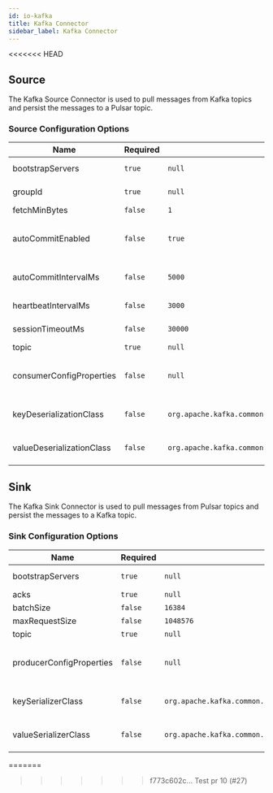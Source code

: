 ```yaml
---
id: io-kafka
title: Kafka Connector
sidebar_label: Kafka Connector
---
```

<<<<<<< HEAD

## Source

The Kafka Source Connector is used to pull messages from Kafka topics and persist the messages
to a Pulsar topic.

### Source Configuration Options

| Name | Required | Default | Description |
|------|----------|---------|-------------|
| bootstrapServers | `true` | `null` | A list of host/port pairs to use for establishing the initial connection to the Kafka cluster. |
| groupId | `true` | `null` | A unique string that identifies the consumer group this consumer belongs to. |
| fetchMinBytes | `false` | `1` | Minimum bytes expected for each fetch response. |
| autoCommitEnabled | `false` | `true` | If true, the consumer's offset will be periodically committed in the background. This committed offset will be used when the process fails as the position from which the new consumer will begin. |
| autoCommitIntervalMs | `false` | `5000` | The frequency in milliseconds that the consumer offsets are auto-committed to Kafka if `autoCommitEnabled` is set to true. |
| heartbeatIntervalMs | `false` | `3000` | The interval between heartbeats to the consumer when using Kafka's group management facilities. |
| sessionTimeoutMs | `false` | `30000` | The timeout used to detect consumer failures when using Kafka's group management facility. |
| topic | `true` | `null` | Topic name to receive records from Kafka. |
| consumerConfigProperties | `false` | `null` | The consumer config properties to be passed to Consumer. Note that other properties specified in the connector config file take precedence over this config. |
| keyDeserializationClass | `false` | `org.apache.kafka.common.serialization.StringDeserializer` | Deserializer class for key that implements the org.apache.kafka.common.serialization.Deserializer interface. |
| valueDeserializationClass | `false` | `org.apache.kafka.common.serialization.ByteArrayDeserializer` | Deserializer class for value that implements the org.apache.kafka.common.serialization.Deserializer interface. |

## Sink

The Kafka Sink Connector is used to pull messages from Pulsar topics and persist the messages
to a Kafka topic.

### Sink Configuration Options

| Name | Required | Default | Description |
|------|----------|---------|-------------|
| bootstrapServers | `true` | `null` | A list of host/port pairs to use for establishing the initial connection to the Kafka cluster. |
| acks | `true` | `null` | The kafka producer acks mode. |
| batchSize | `false` | `16384` | The kafka producer batch size. |
| maxRequestSize | `false` | `1048576` | The maximum size of a request in bytes. |
| topic | `true` | `null` | Topic name to receive records from Kafka. |
| producerConfigProperties | `false` | `null` | The producer config properties to be passed to Producer. Note that other properties specified in the connector config file take precedence over this config. |
| keySerializerClass | `false` | `org.apache.kafka.common.serialization.StringSerializer` | Serializer class for value that implements the org.apache.kafka.common.serialization.Serializer interface. |
| valueSerializerClass | `false` | `org.apache.kafka.common.serialization.ByteArraySerializer` | Serializer class for value that implements the org.apache.kafka.common.serialization.Serializer interface. |
=======
>>>>>>> f773c602c... Test pr 10 (#27)
